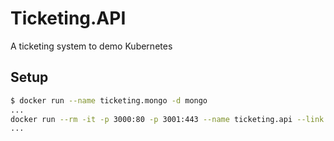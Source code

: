 # Ticketing.API

A ticketing system to demo Kubernetes

## Setup

```bash
$ docker run --name ticketing.mongo -d mongo
...
docker run --rm -it -p 3000:80 -p 3001:443 --name ticketing.api --link ticketing.mongo:ticketing.mongo -d denhamparry/ticketing.api:0.2.102-beta
...
```

